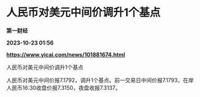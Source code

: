 # 人民币对美元中间价调升1个基点
**第一财经**

**2023-10-23 01:56**

**https://www.yicai.com/news/101881674.html**

人民币对美元中间价调升1个基点

人民币对美元中间价报7.1792，调升1个基点。前一交易日中间价报7.1793，在岸人民币16:30收盘价报7.3150，夜盘收报7.3137。